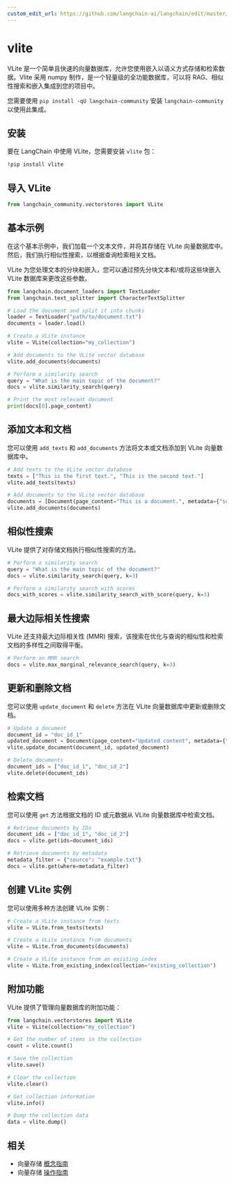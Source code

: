 ```yaml
---
custom_edit_url: https://github.com/langchain-ai/langchain/edit/master/docs/docs/integrations/vectorstores/vlite.ipynb
---
```


# vlite

VLite 是一个简单且快速的向量数据库，允许您使用嵌入以语义方式存储和检索数据。Vlite 采用 numpy 制作，是一个轻量级的全功能数据库，可以将 RAG、相似性搜索和嵌入集成到您的项目中。

您需要使用 `pip install -qU langchain-community` 安装 `langchain-community` 以使用此集成。

## 安装

要在 LangChain 中使用 VLite，您需要安装 `vlite` 包：

```bash
!pip install vlite
```

## 导入 VLite

```python
from langchain_community.vectorstores import VLite
```

## 基本示例

在这个基本示例中，我们加载一个文本文件，并将其存储在 VLite 向量数据库中。然后，我们执行相似性搜索，以根据查询检索相关文档。

VLite 为您处理文本的分块和嵌入，您可以通过预先分块文本和/或将这些块嵌入 VLite 数据库来更改这些参数。

```python
from langchain.document_loaders import TextLoader
from langchain.text_splitter import CharacterTextSplitter

# Load the document and split it into chunks
loader = TextLoader("path/to/document.txt")
documents = loader.load()

# Create a VLite instance
vlite = VLite(collection="my_collection")

# Add documents to the VLite vector database
vlite.add_documents(documents)

# Perform a similarity search
query = "What is the main topic of the document?"
docs = vlite.similarity_search(query)

# Print the most relevant document
print(docs[0].page_content)
```

## 添加文本和文档

您可以使用 `add_texts` 和 `add_documents` 方法将文本或文档添加到 VLite 向量数据库中。

```python
# Add texts to the VLite vector database
texts = ["This is the first text.", "This is the second text."]
vlite.add_texts(texts)

# Add documents to the VLite vector database
documents = [Document(page_content="This is a document.", metadata={"source": "example.txt"})]
vlite.add_documents(documents)
```

## 相似性搜索

VLite 提供了对存储文档执行相似性搜索的方法。

```python
# Perform a similarity search
query = "What is the main topic of the document?"
docs = vlite.similarity_search(query, k=3)

# Perform a similarity search with scores
docs_with_scores = vlite.similarity_search_with_score(query, k=3)
```

## 最大边际相关性搜索

VLite 还支持最大边际相关性 (MMR) 搜索，该搜索在优化与查询的相似性和检索文档的多样性之间取得平衡。

```python
# Perform an MMR search
docs = vlite.max_marginal_relevance_search(query, k=3)
```

## 更新和删除文档

您可以使用 `update_document` 和 `delete` 方法在 VLite 向量数据库中更新或删除文档。

```python
# Update a document
document_id = "doc_id_1"
updated_document = Document(page_content="Updated content", metadata={"source": "updated.txt"})
vlite.update_document(document_id, updated_document)

# Delete documents
document_ids = ["doc_id_1", "doc_id_2"]
vlite.delete(document_ids)
```

## 检索文档

您可以使用 `get` 方法根据文档的 ID 或元数据从 VLite 向量数据库中检索文档。

```python
# Retrieve documents by IDs
document_ids = ["doc_id_1", "doc_id_2"]
docs = vlite.get(ids=document_ids)

# Retrieve documents by metadata
metadata_filter = {"source": "example.txt"}
docs = vlite.get(where=metadata_filter)
```

## 创建 VLite 实例

您可以使用多种方法创建 VLite 实例：

```python
# Create a VLite instance from texts
vlite = VLite.from_texts(texts)

# Create a VLite instance from documents
vlite = VLite.from_documents(documents)

# Create a VLite instance from an existing index
vlite = VLite.from_existing_index(collection="existing_collection")
```

## 附加功能

VLite 提供了管理向量数据库的附加功能：

```python
from langchain.vectorstores import VLite
vlite = VLite(collection="my_collection")

# Get the number of items in the collection
count = vlite.count()

# Save the collection
vlite.save()

# Clear the collection
vlite.clear()

# Get collection information
vlite.info()

# Dump the collection data
data = vlite.dump()
```

## 相关

- 向量存储 [概念指南](/docs/concepts/#vector-stores)
- 向量存储 [操作指南](/docs/how_to/#vector-stores)